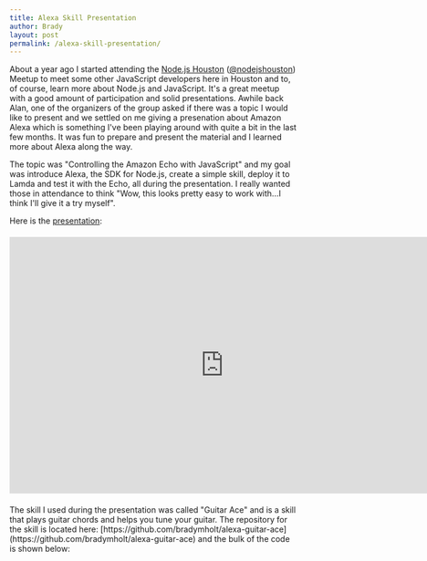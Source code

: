 ```yaml
---
title: Alexa Skill Presentation
author: Brady
layout: post
permalink: /alexa-skill-presentation/
---
```



About a year ago I started attending the [Node.js Houston](https://www.meetup.com/NodejsHouston/) ([@nodejshouston](https://twitter.com/nodejshouston)) Meetup to meet some other JavaScript developers here in Houston and to, of course, learn more about Node.js and JavaScript.  It's a great meetup with a good amount of participation and solid presentations.  Awhile back Alan, one of the organizers of the group asked if there was a topic I would like to present and we settled on me giving a presenation about Amazon Alexa which is something I've been playing around with quite a bit in the last few months.  It was fun to prepare and present the material and I learned more about Alexa along the way.

The topic was "Controlling the Amazon Echo with JavaScript" and my goal was introduce Alexa, the SDK for Node.js, create a simple skill, deploy it to Lamda and test it with the Echo, all during the presentation.  I really wanted those in attendance to think "Wow, this looks pretty easy to work with...I think I'll give it a try myself".

Here is the [presentation](https://docs.google.com/presentation/d/1ICOJPCjiYj8cF1lPOZHCuHUz8TwKD915yghO2yA0PAw/edit?usp=sharing):

<div style="margin: 20px 0 20px 0;">
    <iframe src="https://docs.google.com/presentation/d/1ICOJPCjiYj8cF1lPOZHCuHUz8TwKD915yghO2yA0PAw/embed?start=false&loop=false&delayms=3000" frameborder="0" width="750" height="450" allowfullscreen="true" mozallowfullscreen="true" webkitallowfullscreen="true"></iframe>
</div>
The skill I used during the presentation was called "Guitar Ace" and is a skill that plays guitar chords and helps you tune your guitar.  The repository for the skill is located here: [https://github.com/bradymholt/alexa-guitar-ace](https://github.com/bradymholt/alexa-guitar-ace) and the bulk of the code is shown below:

<script src="https://gist.github.com/bradymholt/ce9d54a9462c431cb2efbbedf281576f.js"></script>


